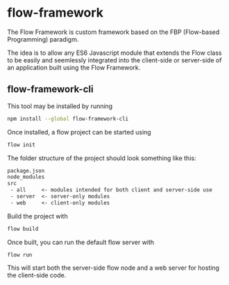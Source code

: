 # flow-framework
The Flow Framework is custom framework based on the FBP (Flow-based Programming) paradigm. 

The idea is to allow any ES6 Javascript module that extends the Flow class to be easily and seemlessly integrated into the client-side or server-side of an application built using the Flow Framework.

## flow-framework-cli

This tool may be installed by running
```bash
npm install --global flow-framework-cli
```

Once installed, a flow project can be started using
```bash
flow init
```

The folder structure of the project should look something like this:
```txt
package.json
node_modules
src
 - all     <- modules intended for both client and server-side use
 - server  <- server-only modules
 - web     <- client-only modules
```

Build the project with
```bash
flow build
```

Once built, you can run the default flow server with
```
flow run
```
This will start both the server-side flow node and a web server for hosting the client-side code.
